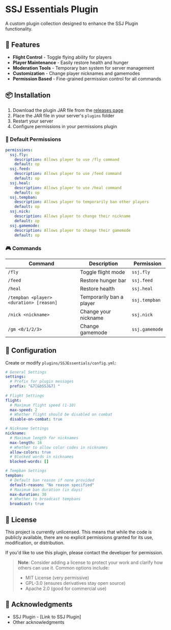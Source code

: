 # SSJ Essentials Plugin

A custom plugin collection designed to enhance the SSJ Plugin functionality.

## 🚀 Features

- **Flight Control** - Toggle flying ability for players
- **Player Maintenance** - Easily restore health and hunger
- **Moderation Tools** - Temporary ban system for server management
- **Customization** - Change player nicknames and gamemodes
- **Permission Based** - Fine-grained permission control for all commands

## 📦 Installation

1. Download the plugin JAR file from the [releases page](link-to-releases)
2. Place the JAR file in your server's `plugins` folder
3. Restart your server
4. Configure permissions in your permissions plugin

### 📝 Default Permissions

```yaml
permissions:
  ssj.fly:
    description: Allows player to use /fly command
    default: op
  ssj.feed:
    description: Allows player to use /feed command
    default: op
  ssj.heal:
    description: Allows player to use /heal command
    default: op
  ssj.tempban:
    description: Allows player to temporarily ban other players
    default: op
  ssj.nick:
    description: Allows player to change their nickname
    default: op
  ssj.gamemode:
    description: Allows player to change their gamemode
    default: op
```

### 🎮 Commands

| Command | Description | Permission |
|---------|-------------|------------|
| `/fly` | Toggle flight mode | `ssj.fly` |
| `/feed` | Restore hunger bar | `ssj.feed` |
| `/heal` | Restore health | `ssj.heal` |
| `/tempban <player> <duration> [reason]` | Temporarily ban a player | `ssj.tempban` |
| `/nick <nickname>` | Change your nickname | `ssj.nick` |
| `/gm <0/1/2/3>` | Change gamemode | `ssj.gamemode` |

## 🔧 Configuration
Create or modify `plugins/SSJEssentials/config.yml`:

```yaml
# General Settings
settings:
  # Prefix for plugin messages
  prefix: "&7[&bSSJ&7] "
  
# Flight Settings
flight:
  # Maximum flight speed (1-10)
  max-speed: 2
  # Whether flight should be disabled on combat
  disable-on-combat: true

# Nickname Settings
nickname:
  # Maximum length for nicknames
  max-length: 16
  # Whether to allow color codes in nicknames
  allow-colors: true
  # Blocked words in nicknames
  blocked-words: []

# Tempban Settings
tempban:
  # Default ban reason if none provided
  default-reason: "No reason specified"
  # Maximum ban duration (in days)
  max-duration: 30
  # Whether to broadcast tempbans
  broadcast: true
```

## 📝 License

This project is currently unlicensed. This means that while the code is publicly available, there are no explicit permissions granted for its use, modification, or distribution. 

If you'd like to use this plugin, please contact the developer for permission.

> **Note**: Consider adding a license to protect your work and clarify how others can use it. Common options include:
> - MIT License (very permissive)
> - GPL-3.0 (ensures derivatives stay open source)
> - Apache 2.0 (good for commercial use)

## 🙏 Acknowledgments

- SSJ Plugin - [Link to SSJ Plugin]
- Other acknowledgments